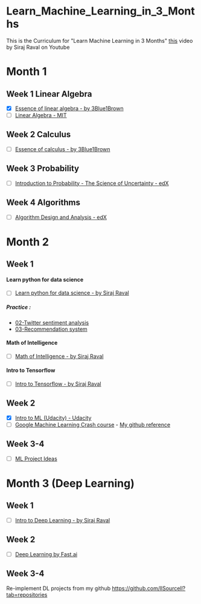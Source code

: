 # Learn_Machine_Learning_in_3_Months

This is the Curriculum for "Learn Machine Learning in 3 Months" [this](https://youtu.be/Cr6VqTRO1v0) video by Siraj Raval on Youtube 

# Month 1

## Week 1 Linear Algebra
- [X] [Essence of linear algebra - by 3Blue1Brown](https://www.youtube.com/watch?v=kjBOesZCoqc&index=1&list=PLZHQObOWTQDPD3MizzM2xVFitgF8hE_ab)
- [ ] [Linear Algebra - MIT](https://ocw.mit.edu/courses/mathematics/18-06-linear-algebra-spring-2010/)

## Week 2 Calculus
- [ ] [Essence of calculus - by 3Blue1Brown](https://www.youtube.com/playlist?list=PLZHQObOWTQDMsr9K-rj53DwVRMYO3t5Yr)

## Week 3 Probability
- [ ] [Introduction to Probability - The Science of Uncertainty - edX](https://www.edx.org/course/introduction-probability-science-mitx-6-041x-2)

## Week 4 Algorithms
- [ ] [Algorithm Design and Analysis - edX](https://www.edx.org/course/algorithm-design-analysis-pennx-sd3x)

# Month 2

## Week 1

#### Learn python for data science
- [ ] [Learn python for data science - by Siraj Raval](https://www.youtube.com/watch?v=T5pRlIbr6gg&list=PL2-dafEMk2A6QKz1mrk1uIGfHkC1zZ6UU)

##### Practice :
- [02-Twitter sentiment analysis](./month2/week1/01-python-ds/02_twitter_sentiment_analysis.py)
- [03-Recommendation system](./month2/week1/01-python-ds/03_recommendation_system.py)

#### Math of Intelligence
- [ ] [Math of Intelligence - by Siraj Raval](https://www.youtube.com/watch?v=xRJCOz3AfYY&list=PL2-dafEMk2A7mu0bSksCGMJEmeddU_H4D)

#### Intro to Tensorflow
- [ ] [Intro to Tensorflow - by Siraj Raval](https://www.youtube.com/watch?v=2FmcHiLCwTU&list=PL2-dafEMk2A7EEME489DsI468AB0wQsMV)

## Week 2

- [X] [Intro to ML (Udacity) - Udacity](https://eu.udacity.com/course/intro-to-machine-learning--ud120)
- [ ] [Google Machine Learning Crash course](https://developers.google.com/machine-learning/crash-course/) - [My github reference](https://github.com/tuanavu/google-ml-crash-course)

## Week 3-4

- [ ] [ML Project Ideas](https://github.com/NirantK/awesome-project-ideas)

# Month 3 (Deep Learning)

## Week 1 

- [ ] [Intro to Deep Learning - by Siraj Raval](https://www.youtube.com/watch?v=vOppzHpvTiQ&list=PL2-dafEMk2A7YdKv4XfKpfbTH5z6rEEj3)

## Week 2

- [ ] [Deep Learning by Fast.ai](http://course.fast.ai/)

## Week 3-4 
Re-implement DL projects from my github
https://github.com/llSourcell?tab=repositories
